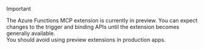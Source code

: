 >[!IMPORTANT]  
>The Azure Functions MCP extension is currently in preview. You can expect changes to the trigger and binding APIs until the extension becomes generally available.  
>You should avoid using preview extensions in production apps.